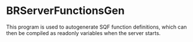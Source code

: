 # BRServerFunctionsGen
This program is used to autogenerate SQF function definitions, which can then be compiled as readonly variables when the server starts.
